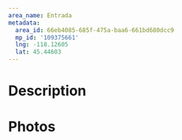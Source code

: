 ```yaml
---
area_name: Entrada
metadata:
  area_id: 66eb4085-685f-475a-baa6-661bd680dcc9
  mp_id: '109375661'
  lng: -118.12605
  lat: 45.44603
---
```

# Description

# Photos

